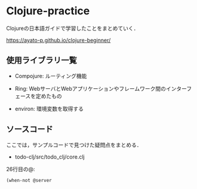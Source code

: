 # Clojure-practice

Clojureの日本語ガイドで学習したことをまとめていく．

https://ayato-p.github.io/clojure-beginner/


## 使用ライブラリ一覧

* Compojure: ルーティング機能

* Ring: WebサーバとWebアプリケーションやフレームワーク間のインターフェースを定めたもの

* environ: 環境変数を取得する


## ソースコード

ここでは，サンプルコードで見つけた疑問点をまとめる．

* todo-clj/src/todo_clj/core.clj

26行目の@:

```
(when-not @server
```

